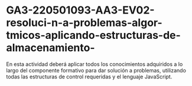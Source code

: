 # GA3-220501093-AA3-EV02-resoluci-n-a-problemas-algor-tmicos-aplicando-estructuras-de-almacenamiento-
En esta actividad deberá aplicar todos los conocimientos adquiridos a lo largo del componente formativo para dar solución a problemas, utilizando todas las estructuras de control requeridas y el lenguaje JavaScript. 
